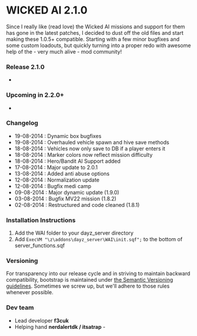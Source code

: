 WICKED AI 2.1.0
==============

Since I really like (read love) the Wicked AI missions and support for them has gone in the latest patches, I decided to dust off the old files and start making these 1.0.5+ compatible. Starting with a few minor bugfixes and some custom loadouts, but quickly turning into a proper redo with awesome help of the - very much alive - mod community!

### Release 2.1.0
- 

### Upcoming in 2.2.0+
- 

### Changelog
- 19-08-2014 : Dynamic box bugfixes
- 19-08-2014 : Overhauled vehicle spawn and hive save methods
- 18-08-2014 : Vehicles now only save to DB if a player enters it
- 18-08-2014 : Marker colors now reflect mission difficulty
- 18-08-2014 : Hero/Bandit AI Support added
- 17-08-2014 : Major update to 2.0.1
- 13-08-2014 : Added anti abuse options
- 12-08-2014 : Normalization update
- 12-08-2014 : Bugfix medi camp
- 09-08-2014 : Major dynamic update (1.9.0)
- 03-08-2014 : Bugfix MV22 mission (1.8.2)
- 02-08-2014 : Restructured and code cleaned (1.8.1)

### Installation Instructions

1. Add the WAI folder to your dayz_server directory
2. Add `ExecVM "\z\addons\dayz_server\WAI\init.sqf";` to the bottom of server_functions.sqf
 
### Versioning

For transparency into our release cycle and in striving to maintain backward compatibility, bootstrap is maintained under [the Semantic Versioning guidelines](http://semver.org/). Sometimes we screw up, but we'll adhere to those rules whenever possible.

### Dev team
- Lead developer **f3cuk**
- Helping hand **nerdalertdk / itsatrap** - 
